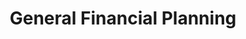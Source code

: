 ---
title: General Financial Planning
layout: category
pagination: 
  enabled: true
  category: general-financial-planning
---